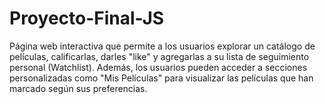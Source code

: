# Proyecto-Final-JS
Página web interactiva que permite a los usuarios explorar un catálogo de películas, calificarlas, darles "like" y agregarlas a su lista de seguimiento personal (Watchlist). Además, los usuarios pueden acceder a secciones personalizadas como "Mis Películas" para visualizar las películas que han marcado según sus preferencias.
